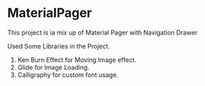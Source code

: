 # MaterialPager
This project is ia mix up of Material Pager with Navigation Drawer

Used Some Libraries in the Project. 
1. Ken Burn Effect for  Moving Image effect.
2. Glide for Image Loading.
3. Calligraphy for custom font usage.





